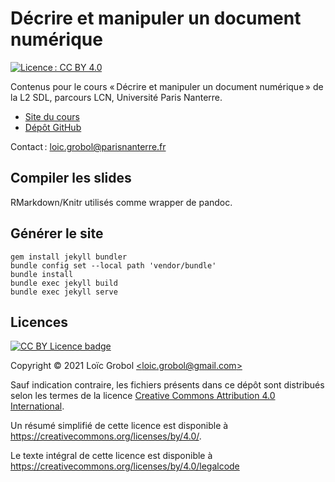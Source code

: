 [comment]: <> "LTeX: language=fr"
<!-- markdownlint-disable MD003 MD025 MD033 -->

Décrire et manipuler un document numérique 
===========================================

[![Licence : CC BY 4.0](https://licensebuttons.net/l/by/4.0/80x15.png)](https://creativecommons.org/licenses/by/4.0/)

Contenus pour le cours « Décrire et manipuler un document numérique » de la L2 SDL, parcours LCN,
Université Paris Nanterre.


- [Site du cours](https://loicgrobol.github.io/document-numerique/)
- [Dépôt GitHub](https://github.com/LoicGrobol/document-numerique)

Contact : [<loic.grobol@parisnanterre.fr>](mailto:loic.grobol@parisnanterre.fr)

## Compiler les slides

RMarkdown/Knitr utilisés comme wrapper de pandoc.

## Générer le site

```console
gem install jekyll bundler
bundle config set --local path 'vendor/bundle'
bundle install
bundle exec jekyll build
bundle exec jekyll serve
```

## Licences

[![CC BY Licence badge](https://i.creativecommons.org/l/by/4.0/88x31.png)](http://creativecommons.org/licenses/by/4.0/)


Copyright © 2021 Loïc Grobol [\<loic.grobol@gmail.com\>](mailto:loic.grobol@gmail.com)

Sauf indication contraire, les fichiers présents dans ce dépôt sont distribués selon les termes de
la licence [Creative Commons Attribution 4.0
International](https://creativecommons.org/licenses/by/4.0/).

Un résumé simplifié de cette licence est disponible à <https://creativecommons.org/licenses/by/4.0/>.

Le texte intégral de cette licence est disponible à
<https://creativecommons.org/licenses/by/4.0/legalcode>
